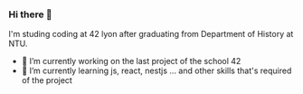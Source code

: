 ### Hi there 👋

I'm studing coding at 42 lyon after graduating from Department of History at NTU.

- 🔭 I’m currently working on the last project of the school 42
- 🌱 I’m currently learning js, react, nestjs ... and other skills that's required of the project

<!--
**Sasha-Liu/Sasha-Liu** is a ✨ _special_ ✨ repository because its `README.md` (this file) appears on your GitHub profile.

Here are some ideas to get you started:

- 🔭 I’m currently working on ...
- 🌱 I’m currently learning ...
- 👯 I’m looking to collaborate on ...
- 🤔 I’m looking for help with ...
- 💬 Ask me about ...
- 📫 How to reach me: ...
- 😄 Pronouns: ...
- ⚡ Fun fact: ...
-->
